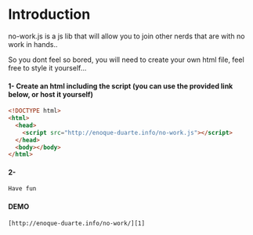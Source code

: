 # Introduction
no-work.js is a js lib that will allow you to join other nerds that are with no work in hands..

So you dont feel so bored, you will need to create your own html file, feel free to style it yourself...

#### 1- Create an html including the script (you can use the provided link below, or host it yourself)
```html
<!DOCTYPE html>
<html>
  <head>
    <script src="http://enoque-duarte.info/no-work.js"></script>
  </head>
  <body></body>
</html>
```

#### 2-
```html
Have fun
```

#### DEMO
```url
[http://enoque-duarte.info/no-work/][1]
```

[1]: http://enoque-duarte.info/no-work/
